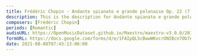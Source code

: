 ```yaml
---
title: Frédéric Chopin - Andante spianato e grande polonaise Op. 22 (7)
description: This is the description for Andante spianato e grande polonaise Op. 22 by Frédéric Chopin
composers: [Frédéric Chopin]
periods: [Romantic]
audioURL: https://OpenMusicDataset.github.io/Maestro/maestro-v3.0.0/2017/MIDI-Unprocessed_071_PIANO071_MID--AUDIO-split_07-08-17_Piano-e_1-04_wav--3.midi
formURL: https://docs.google.com/forms/d/e/1FAIpQLScBwwWKvcrONIBcn7Ob7A1C16cFaVHgB8C9iU3VNADNOwKXEw/viewform
date: 2021-08-08T07:43:13-06:00
---
```


